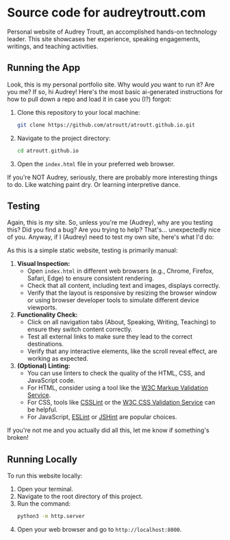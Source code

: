 # Source code for audreytroutt.com

Personal website of Audrey Troutt, an accomplished hands-on technology leader. This site showcases her experience, speaking engagements, writings, and teaching activities.

## Running the App
Look, this is my personal portfolio site. Why would *you* want to run it? Are you me? If so, hi Audrey! Here's the most basic ai-generated instructions for how to pull down a repo and load it in case you (I?) forgot:

1. Clone this repository to your local machine:
   ```bash
   git clone https://github.com/atroutt/atroutt.github.io.git
   ```
2. Navigate to the project directory:
   ```bash
   cd atroutt.github.io
   ```
3. Open the `index.html` file in your preferred web browser.

If you're NOT Audrey, seriously, there are probably more interesting things to do. Like watching paint dry. Or learning interpretive dance.

## Testing
Again, this is *my* site. So, unless you're me (Audrey), why are you testing this? Did you find a bug? Are you trying to help? That's... unexpectedly nice of you. Anyway, if I (Audrey) need to test my own site, here's what I'd do:

As this is a simple static website, testing is primarily manual:
1. **Visual Inspection:**
    - Open `index.html` in different web browsers (e.g., Chrome, Firefox, Safari, Edge) to ensure consistent rendering.
    - Check that all content, including text and images, displays correctly.
    - Verify that the layout is responsive by resizing the browser window or using browser developer tools to simulate different device viewports.
2. **Functionality Check:**
    - Click on all navigation tabs (About, Speaking, Writing, Teaching) to ensure they switch content correctly.
    - Test all external links to make sure they lead to the correct destinations.
    - Verify that any interactive elements, like the scroll reveal effect, are working as expected.
3. **(Optional) Linting:**
    - You can use linters to check the quality of the HTML, CSS, and JavaScript code.
    - For HTML, consider using a tool like the [W3C Markup Validation Service](https://validator.w3.org/).
    - For CSS, tools like [CSSLint](http://csslint.net/) or the [W3C CSS Validation Service](https://jigsaw.w3.org/css-validator/) can be helpful.
    - For JavaScript, [ESLint](https://eslint.org/) or [JSHint](https://jshint.com/) are popular choices.

If you're not me and you actually did all this, let me know if something's broken!

## Running Locally

To run this website locally:

1.  Open your terminal.
2.  Navigate to the root directory of this project.
3.  Run the command:
    ```bash
    python3 -m http.server
    ```
4.  Open your web browser and go to `http://localhost:8000`.
